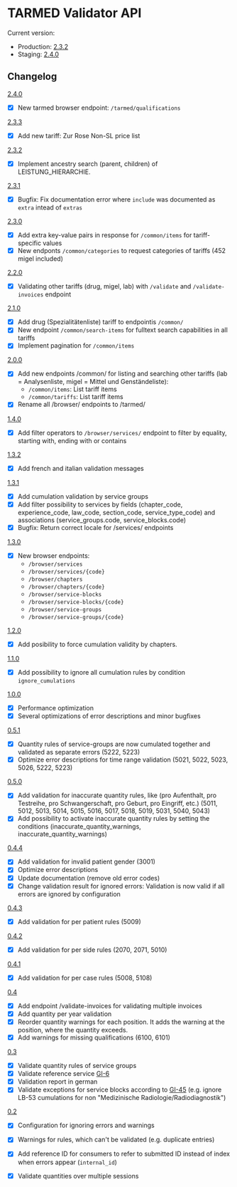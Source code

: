 # TARMED Validator API

Current version:

* Production: [2.3.2](https://app.swaggerhub.com/apis-docs/Mitosch/tarmed/2.3.2)
* Staging: [2.4.0](https://app.swaggerhub.com/apis-docs/Mitosch/tarmed/2.4.0)

## Changelog

[2.4.0](https://app.swaggerhub.com/apis-docs/Mitosch/tarmed/2.4.0)
- [x] New tarmed browser endpoint: `/tarmed/qualifications`

[2.3.3](https://app.swaggerhub.com/apis-docs/Mitosch/tarmed/2.3.3)
- [x] Add new tariff: Zur Rose Non-SL price list

[2.3.2](https://app.swaggerhub.com/apis-docs/Mitosch/tarmed/2.3.2)
- [x] Implement ancestry search (parent, children) of LEISTUNG_HIERARCHIE.

[2.3.1](https://app.swaggerhub.com/apis-docs/Mitosch/tarmed/2.3.1)
- [x] Bugfix: Fix documentation error where `include` was documented as `extra` intead of `extras`

[2.3.0](https://app.swaggerhub.com/apis-docs/Mitosch/tarmed/2.3.0)
- [x] Add extra key-value pairs in response for `/common/items` for tariff-specific values
- [x] New endponts `/common/categories` to request categories of tariffs (452 migel included)

[2.2.0](https://app.swaggerhub.com/apis-docs/Mitosch/tarmed/2.2.0)
- [x] Validating other tariffs (drug, migel, lab) with `/validate` and `/validate-invoices` endpoint

[2.1.0](https://app.swaggerhub.com/apis-docs/Mitosch/tarmed/2.1.0)
- [x] Add drug (Spezialitätenliste) tariff to endpointis `/common/`
- [x] New endpoint `/common/search-items` for fulltext search capabilities in all tariffs
- [x] Implement pagination for `/common/items`

[2.0.0](https://app.swaggerhub.com/apis-docs/Mitosch/tarmed/2.0.0)
- [x] Add new endpoints /common/ for listing and searching other tariffs (lab = Analysenliste, migel = Mittel und Genständeliste):
  - `/common/items`: List tariff items
  - `/common/tariffs`: List tariff items
- [x] Rename all /browser/ endpoints to /tarmed/

[1.4.0](https://app.swaggerhub.com/apis-docs/Mitosch/tarmed/1.4.0)
- [x] Add filter operators to `/browser/services/` endpoint to filter by equality, starting with, ending with or contains

[1.3.2](https://app.swaggerhub.com/apis-docs/Mitosch/tarmed/1.3.2)
- [x] Add french and italian validation messages

[1.3.1](https://app.swaggerhub.com/apis-docs/Mitosch/tarmed/1.3.1)
- [x] Add cumulation validation by service groups
- [x] Add filter possibility to services by fields (chapter_code, experience_code, law_code, section_code, service_type_code) and associations (service_groups.code, service_blocks.code)
- [x] Bugfix: Return correct locale for /services/ endpoints

[1.3.0](https://app.swaggerhub.com/apis-docs/Mitosch/tarmed/1.3.0)
- [x] New browser endpoints:
  - `/browser/services`
  - `/browser/services/{code}`
  - `/browser/chapters`
  - `/browser/chapters/{code}`
  - `/browser/service-blocks`
  - `/browser/service-blocks/{code}`
  - `/browser/service-groups`
  - `/browser/service-groups/{code}`

[1.2.0](https://app.swaggerhub.com/apis-docs/Mitosch/tarmed/1.2.0)
- [x] Add posibility to force cumulation validity by chapters.

[1.1.0](https://app.swaggerhub.com/apis-docs/Mitosch/tarmed/1.1.0)
- [x] Add possibility to ignore all cumulation rules by condition `ignore_cumulations`

[1.0.0](https://app.swaggerhub.com/apis-docs/Mitosch/tarmed/1.0.0)
- [x] Performance optimization
- [x] Several optimizations of error descriptions and minor bugfixes

[0.5.1](https://app.swaggerhub.com/apis-docs/Mitosch/tarmed/0.5.1)
- [x] Quantity rules of service-groups are now cumulated together and validated as separate errors (5222, 5223)
- [x] Optimize error descriptions for time range validation (5021, 5022, 5023, 5026, 5222, 5223)

[0.5.0](https://app.swaggerhub.com/apis-docs/Mitosch/tarmed/0.5.0)
- [x] Add validation for inaccurate quantity rules, like (pro Aufenthalt, pro Testreihe, pro Schwangerschaft, pro Geburt, pro Eingriff, etc.) (5011, 5012, 5013, 5014, 5015, 5016, 5017, 5018, 5019, 5031, 5040, 5043)
- [x] Add possibility to activate inaccurate quantity rules by setting the conditions (inaccurate_quantity_warnings, inaccurate_quantity_warnings)

[0.4.4](https://app.swaggerhub.com/apis-docs/Mitosch/tarmed/0.4.4)
- [x] Add validation for invalid patient gender (3001)
- [x] Optimize error descriptions
- [x] Update documentation (remove old error codes)
- [x] Change validation result for ignored errors: Validation is now valid if all errors are ignored by configuration

[0.4.3](https://app.swaggerhub.com/apis-docs/Mitosch/tarmed/0.4.3)
- [x] Add validation for per patient rules (5009)

[0.4.2](https://app.swaggerhub.com/apis-docs/Mitosch/tarmed/0.4.2)
- [x] Add validation for per side rules (2070, 2071, 5010)

[0.4.1](https://app.swaggerhub.com/apis-docs/Mitosch/tarmed/0.4.1)
- [x] Add validation for per case rules (5008, 5108)

[0.4](https://app.swaggerhub.com/apis-docs/Mitosch/tarmed/0.4)
- [x] Add endpoint /validate-invoices for validating multiple invoices
- [x] Add quantity per year validation
- [x] Reorder quantity warnings for each position. It adds the warning at the position, where the quantity exceeds.
- [x] Add warnings for missing qualifications (6100, 6101)

[0.3](https://app.swaggerhub.com/apis-docs/Mitosch/tarmed/0.3)
- [x] Validate quantity rules of service groups
- [x] Validate reference service [GI-6](https://www.tarmed-browser.ch/de/generelle-interpretationen#gi-6-hauptleistung-zuschlagsleistung)
- [x] Validation report in german
- [x] Validate exceptions for service blocks according to [GI-45](http://www.tarmed-browser.ch/de/generelle-interpretationen#gi-45-leistungsblocke) (e.g. ignore LB-53 cumulations for non "Medizinische Radiologie/Radiodiagnostik")

[0.2](https://app.swaggerhub.com/apis-docs/Mitosch/tarmed/0.2.1)
- [x] Configuration for ignoring errors and warnings
- [x] Warnings for rules, which can't be validated (e.g. duplicate entries)
- [x] Add reference ID for consumers to refer to submitted ID instead of index when errors appear (`internal_id`)
- [x] Validate quantities over multiple sessions

